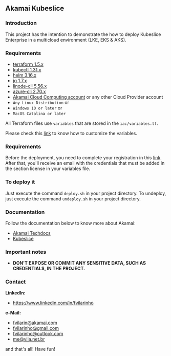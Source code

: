 ## Akamai Kubeslice

### Introduction
This project has the intention to demonstrate the how to deploy Kubeslice Enterprise in a multicloud environment (LKE, EKS & AKS).

### Requirements
- [terraform 1.5.x](https://terraform.io)
- [kubectl 1.31.x](https://kubernetes.io/docs/reference/kubectl/kubectl)
- [helm 3.16.x](https://helm.sh/)
- [jq 1.7.x](https://jqlang.org/)
- [linode-cli 5.56.x](https://www.linode.com/products/cli/)
- [azure-cli 2.70.x](https://learn.microsoft.com/pt-br/cli/azure/install-azure-cli)
- [Akamai Cloud Computing account](https://cloud.linode.com) or any other Cloud Provider account
- `Any Linux Distribution` or
- `Windows 10 or later` or
- `MacOS Catalina or later`

All Terraform files use `variables` that are stored in the `iac/variables.tf`.

Please check this [link](https://developer.hashicorp.com/terraform/tutorials/configuration-language/variables) to know how to customize the variables.

### Requirements
Before the deployment, you need to complete your registration in this [link](https://docs.avesha.io/documentation/enterprise/1.14.0/get-started/prerequisites/prerequisites-kubeslice-registration).
After that, you'll receive an email with the credentials that must be added in the section license in your variables 
file.

### To deploy it
Just execute the command `deploy.sh` in your project directory. To undeploy, just execute the command `undeploy.sh` in 
your project directory.

### Documentation
Follow the documentation below to know more about Akamai:
- [Akamai Techdocs](https://techdocs.akamai.com)
- [Kubeslice](https://docs.avesha.io/documentation/enterprise/1.14.0/)

### Important notes
- **DON'T EXPOSE OR COMMIT ANY SENSITIVE DATA, SUCH AS CREDENTIALS, IN THE PROJECT.**

### Contact
**LinkedIn:**
- https://www.linkedin.com/in/fvilarinho

**e-Mail:**
- fvilarin@akamai.com
- fvilarinho@gmail.com
- fvilarinho@outlook.com
- me@vila.net.br

and that's all! Have fun!
